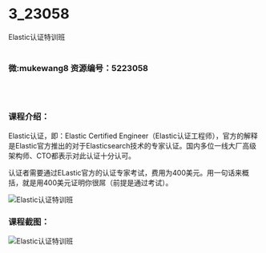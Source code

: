 # 3_23058
Elastic认证特训班
<br/></br>
<h3>微:mukewang8 资源编号：5223058</h3>
<br/></br>
<h3>课程介绍：</h3>
<p><a title="查看与 Elastic 相关的文章" target="_blank">Elastic</a>认证，即：Elastic Certified Engineer（Elastic认证工程师），官方的解释是Elastic官方推出的对于Elasticsearch技术的专家认证。国内多位一线大厂高级架构师、CTO都表示对此认证十分认可。</p>
<p>认证者需要通过ELastic官方的认证专家考试，费用为400美元。用一句话来概括，就是用400美元证明你很屌（前提是通过考试）。</p>
<p><img src="https://www.ko996.com/wp-content/uploads/img/2022/03/1-8.png" alt="Elastic认证特训班"></p>
<div class="info-desc">
<h3>课程截图：</h3>
<p><img src="https://www.ko996.com/wp-content/uploads/img/2022/03/2-4.png" alt="Elastic认证特训班"></p>


			
</div>
